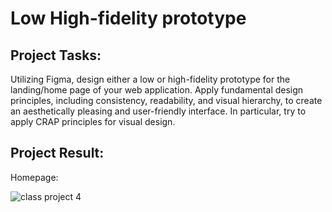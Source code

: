 # Low High-fidelity prototype

## Project Tasks:

Utilizing Figma, design either a low or high-fidelity prototype for the landing/home page of your web application. Apply fundamental design principles, including consistency, readability, and visual hierarchy, to create an aesthetically pleasing and user-friendly interface. In particular, try to apply CRAP principles for visual design.

## Project Result:

Homepage:

![class project 4](https://github.com/imlina00/HCI-2023-24/assets/92427754/eed021f0-0ec2-4f32-adf3-2c53edee84e7)


